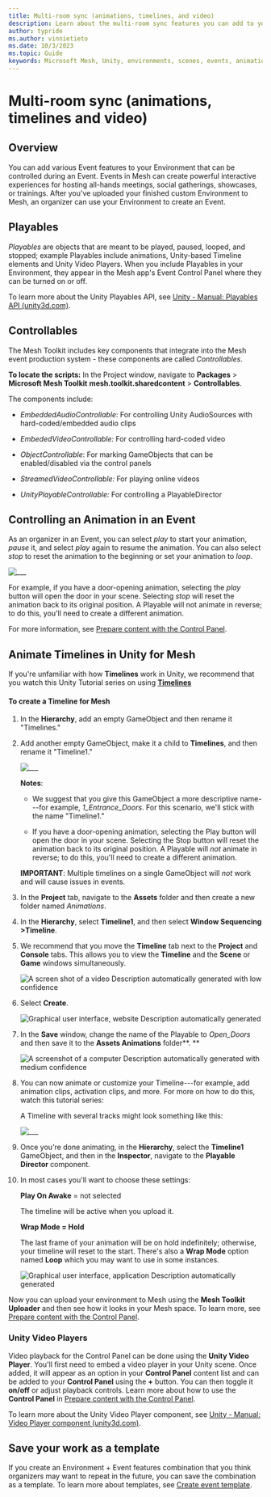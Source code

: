 ```yaml
---
title: Multi-room sync (animations, timelines, and video)
description: Learn about the multi-room sync features you can add to your Environment.
author: typride
ms.author: vinnietieto
ms.date: 10/3/2023
ms.topic: Guide
keywords: Microsoft Mesh, Unity, environments, scenes, events, animations, timelines, templates, video, playables
---
```


# Multi-room sync (animations, timelines and video)

## Overview

You can add various Event features to your Environment that can be controlled during an Event. Events in Mesh can create powerful interactive experiences for hosting all-hands meetings, social gatherings, showcases, or trainings. After you've uploaded your finished custom Environment to Mesh, an organizer can use your Environment to create an Event.  

## Playables

*Playables* are objects that are meant to be played, paused, looped, and
stopped; example Playables include animations, Unity-based Timeline elements and
Unity Video Players. When you include Playables in your Environment, they appear in the Mesh app's Event Control Panel where they can be turned on or off.

To learn more about the Unity Playables API, see [Unity - Manual:
Playables API
(unity3d.com)](https://docs.unity3d.com/Manual/Playables.html).

## Controllables

 The Mesh Toolkit includes key components that integrate into the Mesh event production system - these components are called *Controllables*.

**To locate the scripts:**
In the Project window, navigate to **Packages** > **Microsoft Mesh Toolkit** **mesh.toolkit.sharedcontent** > **Controllables**.

The components include:

- *EmbeddedAudioControllable*: For controlling Unity AudioSources with
    hard-coded/embedded audio clips

- *EmbededVideoControllable:* For controlling hard-coded video

- *ObjectControllable*: For marking GameObjects that can be
    enabled/disabled via the control panels

- *StreamedVideoControllable:* For playing online videos

- *UnityPlayableControllable:* For controlling a PlayableDirector

## Controlling an Animation in an Event

As an organizer in an Event, you can select *play* to start your
animation, *pause* it, and select *play* again to resume the animation.
You can also select *stop* to reset the animation to the beginning or
set your animation to *loop*.

![___](../../media/enhance-your-environment/image039.png)

For example, if you have a door-opening animation, selecting the *play*
button will open the door in your scene. Selecting *stop* will reset the
animation back to its original position. A Playable will not animate in
reverse; to do this, you'll need to create a different animation.

For more information, see [Prepare content with the Control Panel](../../events-guide/customize-event.md#prepare-content-with-the-control-panel).

## Animate Timelines in Unity for Mesh

If you're unfamiliar with how **Timelines** work in Unity, we recommend that you watch this
Unity Tutorial series on using [**Timelines**](https://learn.unity.com/project/up-to-speed-with-timeline)

#### To create a Timeline for Mesh

1. In the **Hierarchy**, add an empty GameObject and then rename it
    "Timelines."

1. Add another empty GameObject, make it a child to **Timelines**, and
    then rename it "Timeline1."

    ![___](../../media/enhance-your-environment/image033.png)

    **Notes**:

    - We suggest that you give this GameObject a more descriptive
        name---for example, *1_Entrance_Doors*. For this scenario, we'll
        stick with the name "Timeline1."

    - If you have a door-opening animation, selecting the Play button will
        open the door in your scene. Selecting the Stop button will reset
        the animation back to its original position. A Playable will *not*
        animate in reverse; to do this, you'll need to create a different
        animation.

    **IMPORTANT**: Multiple timelines on a single GameObject will *not*
    work and will cause issues in events.

1. In the **Project** tab, navigate to the **Assets** folder and then
    create a new folder named *Animations*.

1. In the **Hierarchy**, select **Timeline1**, and then select **Window
    Sequencing >Timeline**.

1. We recommend that you move the **Timeline** tab next to the
    **Project** and **Console** tabs. This allows you to view the
    **Timeline** and the **Scene** or **Game** windows simultaneously.

    ![A screen shot of a video Description automatically generated with low confidence](../../media/enhance-your-environment/image034.jpg)

1. Select **Create**.

    ![Graphical user interface, website Description automatically generated](../../media/enhance-your-environment/image035.png)

1. In the **Save** window, change the name of the Playable to
    *Open_Doors* and then save it to the **Assets Animations**
    folder**.
    **

    ![A screenshot of a computer Description automatically generated with medium confidence](../../media/enhance-your-environment/image036.png)

1. You can now animate or customize your Timeline---for example, add
    animation clips, activation clips, and more. For more on how to do
    this, watch this tutorial series:

    A Timeline with several tracks might look something like this:

    ![___](../../media/enhance-your-environment/image037.jpg)

1. Once you're done animating, in the **Hierarchy**, select the
    **Timeline1** GameObject, and then in the **Inspector**, navigate to
    the **Playable Director** component.

1. In most cases you'll want to choose these settings:

    **Play On Awake** = not selected

    The timeline will be active when you upload it.

    **Wrap Mode = Hold**

    The last frame of your animation will be on hold indefinitely;
    otherwise, your timeline will reset to the start. There's also a
    **Wrap Mode** option named **Loop** which you may want to use in some
    instances.

    ![Graphical user interface, application Description automatically generated](../../media/enhance-your-environment/image038.jpg)

Now you can upload your environment to Mesh using the **Mesh Toolkit
Uploader** and then see how it looks in your Mesh space. To learn more,
see [Prepare content with the Control Panel](../../events-guide/customize-event.md#prepare-content-with-the-control-panel).

### Unity Video Players

Video playback for the Control Panel can be done using the **Unity Video
Player**. You'll first need to embed a video player in your Unity scene.
Once added, it will appear as an option in your **Control Panel**
content list and can be added to your **Control Panel** using the **+**
button. You can then toggle it **on/off** or adjust playback controls.
Learn more about how to use the **Control Panel** in [Prepare content with the Control Panel](../../events-guide/customize-event.md#prepare-content-with-the-control-panel).

To learn more about the Unity Video Player component, see [Unity -
Manual: Video Player component
(unity3d.com)](https://docs.unity3d.com/Manual/class-VideoPlayer.html).

## Save your work as a template

If you create an Environment + Event features combination that you think
organizers may want to repeat in the future, you can save the
combination as a template. To learn more about templates, see [Create event template](../../events-guide/create-template.md).

